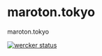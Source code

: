# maroton.tokyo
maroton.tokyo

[![wercker status](https://app.wercker.com/status/5083f977313688a7a50047155d05cbef/s "wercker status")](https://app.wercker.com/project/bykey/5083f977313688a7a50047155d05cbef)
